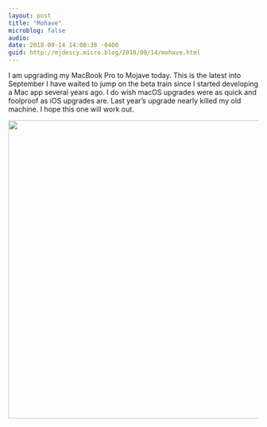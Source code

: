 ```yaml
---
layout: post
title: "Mohave"
microblog: false
audio: 
date: 2018-09-14 14:00:38 -0400
guid: http://mjdescy.micro.blog/2018/09/14/mohave.html
---
```

I am upgrading my MacBook Pro to Mojave today. This is the latest into September I have waited to jump on the beta train since I started developing a Mac app several years ago. I do wish macOS upgrades were as quick and foolproof as iOS upgrades are. Last year’s upgrade nearly killed my old machine. I hope this one will work out.

<img src="http://micro.mjdescy.me/uploads/2018/9bc7504479.jpg" width="600" height="599" />
